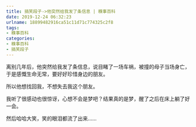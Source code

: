 ```yaml
---
title: 搞笑段子->他突然给我发了条信息 | 糗事百科
date: 2019-12-24 06:32:23
urlname: 18899482916ca51c11d71c774325c2f8
tags: 
- 糗事百科
categories:
- 糗事百科
- 搞笑段子
---
```

离别几年后，他突然给我发了条信息，说目睹了一场车祸，被撞的母子当场身亡，于是感慨生命无常，要好好珍惜身边的朋友。

所以他想找回我，不想失去我这个朋友。

我听了很感动也很惊讶，心想不会是梦吧？结果真的是梦，醒了之后在床上躺了好一会。

然后哈哈大笑，笑的眼泪都流了出来……


